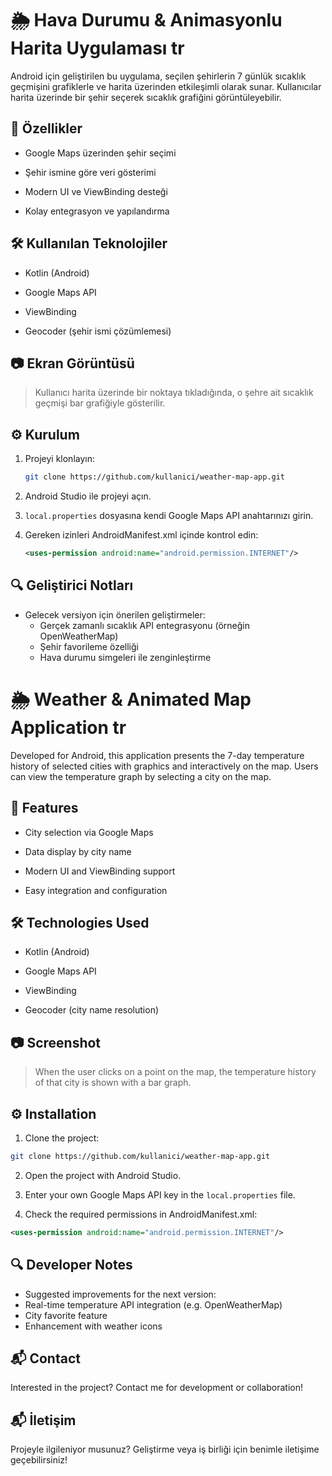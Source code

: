 # 🌦️ Hava Durumu & Animasyonlu Harita Uygulaması   tr
 
Android için geliştirilen bu uygulama, seçilen şehirlerin 7 günlük sıcaklık geçmişini grafiklerle ve harita üzerinden etkileşimli olarak sunar. Kullanıcılar harita üzerinde bir şehir seçerek sıcaklık grafiğini görüntüleyebilir.

## 🚀 Özellikler

- Google Maps üzerinden şehir seçimi

- Şehir ismine göre veri gösterimi
- Modern UI ve ViewBinding desteği
- Kolay entegrasyon ve yapılandırma

## 🛠️ Kullanılan Teknolojiler

- Kotlin (Android)

- Google Maps API
- ViewBinding
- Geocoder (şehir ismi çözümlemesi)

## 📷 Ekran Görüntüsü

> Kullanıcı harita üzerinde bir noktaya tıkladığında, o şehre ait sıcaklık geçmişi bar grafiğiyle gösterilir.

## ⚙️ Kurulum

1. Projeyi klonlayın:
   ```bash
   git clone https://github.com/kullanici/weather-map-app.git
   ```

2. Android Studio ile projeyi açın.

3. `local.properties` dosyasına kendi Google Maps API anahtarınızı girin.

4. Gereken izinleri AndroidManifest.xml içinde kontrol edin:
   ```xml
   <uses-permission android:name="android.permission.INTERNET"/>
   ```

## 🔍 Geliştirici Notları

- Gelecek versiyon için önerilen geliştirmeler:
  - Gerçek zamanlı sıcaklık API entegrasyonu (örneğin OpenWeatherMap)
  - Şehir favorileme özelliği
  - Hava durumu simgeleri ile zenginleştirme

# 🌦️ Weather & Animated Map Application tr

Developed for Android, this application presents the 7-day temperature history of selected cities with graphics and interactively on the map. Users can view the temperature graph by selecting a city on the map.

## 🚀 Features

- City selection via Google Maps

- Data display by city name
- Modern UI and ViewBinding support
- Easy integration and configuration

## 🛠️ Technologies Used

- Kotlin (Android)

- Google Maps API
- ViewBinding
- Geocoder (city name resolution)

## 📷 Screenshot

> When the user clicks on a point on the map, the temperature history of that city is shown with a bar graph.

## ⚙️ Installation

1. Clone the project:
```bash
git clone https://github.com/kullanici/weather-map-app.git
```

2. Open the project with Android Studio.

3. Enter your own Google Maps API key in the `local.properties` file.

4. Check the required permissions in AndroidManifest.xml:
```xml
<uses-permission android:name="android.permission.INTERNET"/>
```

## 🔍 Developer Notes

- Suggested improvements for the next version:
- Real-time temperature API integration (e.g. OpenWeatherMap)
- City favorite feature
- Enhancement with weather icons

## 📬 Contact

Interested in the project? Contact me for development or collaboration!

## 📬 İletişim

Projeyle ilgileniyor musunuz? Geliştirme veya iş birliği için benimle iletişime geçebilirsiniz!


